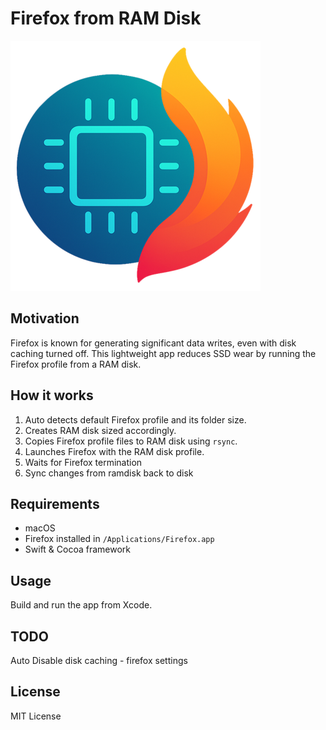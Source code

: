 # Firefox from RAM Disk

![app logo](./Firefox%20Ramdisk/fframdisk.png)

## Motivation

Firefox is known for generating significant data writes, even with disk caching turned off.
This lightweight app reduces SSD wear by running the Firefox profile from a RAM disk.

## How it works

1. Auto detects default Firefox profile and its folder size.
2. Creates RAM disk sized accordingly.
3. Copies Firefox profile files to RAM disk using `rsync`.
5. Launches Firefox with the RAM disk profile.
6. Waits for Firefox termination
7. Sync changes from ramdisk back to disk

## Requirements

- macOS
- Firefox installed in `/Applications/Firefox.app`
- Swift & Cocoa framework

## Usage

Build and run the app from Xcode.

## TODO

Auto Disable disk caching - firefox settings 

## License

MIT License
